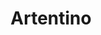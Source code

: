 ---
title: "Artentino"
url: /ciudad-autonoma-de-buenos-aires/artentino-avenida-callao/
shop: general
---